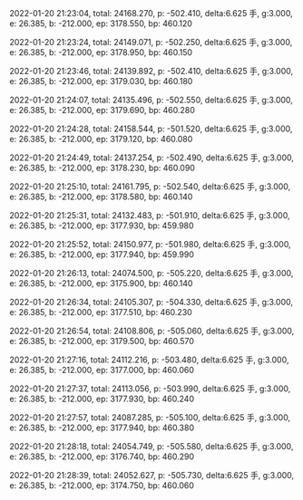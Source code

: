 2022-01-20 21:23:04, total: 24168.270, p: -502.410, delta:6.625 手, g:3.000, e: 26.385, b: -212.000, ep: 3178.550, bp: 460.120

2022-01-20 21:23:24, total: 24149.071, p: -502.250, delta:6.625 手, g:3.000, e: 26.385, b: -212.000, ep: 3178.950, bp: 460.150

2022-01-20 21:23:46, total: 24139.892, p: -502.410, delta:6.625 手, g:3.000, e: 26.385, b: -212.000, ep: 3179.030, bp: 460.180

2022-01-20 21:24:07, total: 24135.496, p: -502.550, delta:6.625 手, g:3.000, e: 26.385, b: -212.000, ep: 3179.690, bp: 460.280

2022-01-20 21:24:28, total: 24158.544, p: -501.520, delta:6.625 手, g:3.000, e: 26.385, b: -212.000, ep: 3179.120, bp: 460.080

2022-01-20 21:24:49, total: 24137.254, p: -502.490, delta:6.625 手, g:3.000, e: 26.385, b: -212.000, ep: 3178.230, bp: 460.090

2022-01-20 21:25:10, total: 24161.795, p: -502.540, delta:6.625 手, g:3.000, e: 26.385, b: -212.000, ep: 3178.580, bp: 460.140

2022-01-20 21:25:31, total: 24132.483, p: -501.910, delta:6.625 手, g:3.000, e: 26.385, b: -212.000, ep: 3177.930, bp: 459.980

2022-01-20 21:25:52, total: 24150.977, p: -501.980, delta:6.625 手, g:3.000, e: 26.385, b: -212.000, ep: 3177.940, bp: 459.990

2022-01-20 21:26:13, total: 24074.500, p: -505.220, delta:6.625 手, g:3.000, e: 26.385, b: -212.000, ep: 3175.900, bp: 460.140

2022-01-20 21:26:34, total: 24105.307, p: -504.330, delta:6.625 手, g:3.000, e: 26.385, b: -212.000, ep: 3177.510, bp: 460.230

2022-01-20 21:26:54, total: 24108.806, p: -505.060, delta:6.625 手, g:3.000, e: 26.385, b: -212.000, ep: 3179.500, bp: 460.570

2022-01-20 21:27:16, total: 24112.216, p: -503.480, delta:6.625 手, g:3.000, e: 26.385, b: -212.000, ep: 3177.000, bp: 460.060

2022-01-20 21:27:37, total: 24113.056, p: -503.990, delta:6.625 手, g:3.000, e: 26.385, b: -212.000, ep: 3177.930, bp: 460.240

2022-01-20 21:27:57, total: 24087.285, p: -505.100, delta:6.625 手, g:3.000, e: 26.385, b: -212.000, ep: 3177.940, bp: 460.380

2022-01-20 21:28:18, total: 24054.749, p: -505.580, delta:6.625 手, g:3.000, e: 26.385, b: -212.000, ep: 3176.740, bp: 460.290

2022-01-20 21:28:39, total: 24052.627, p: -505.730, delta:6.625 手, g:3.000, e: 26.385, b: -212.000, ep: 3174.750, bp: 460.060